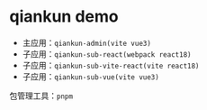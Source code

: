 # qiankun demo

- 主应用：``qiankun-admin(vite vue3)``
- 子应用：``qiankun-sub-react(webpack react18)``
- 子应用：``qiankun-sub-vite-react(vite react18)``
- 子应用：``qiankun-sub-vue(vite vue3)``

包管理工具：``pnpm``
  